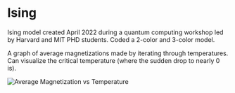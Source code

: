 # Ising
Ising model created April 2022 during a quantum computing workshop led by Harvard and MIT PHD students. 
Coded a 2-color and 3-color model. 

A graph of average magnetizations made by iterating through temperatures. Can visualize the critical temperature (where the sudden drop to nearly 0 is).

![Average Magnetization vs  Temperature](https://user-images.githubusercontent.com/78770396/194765313-c1a61cdd-ce68-405c-b5ec-16b646256584.png)
